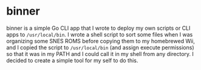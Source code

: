 # binner

binner is a simple Go CLI app that I wrote to deploy my own scripts or CLI apps to `/usr/local/bin`. I wrote a shell script to sort some files when I was organizing some SNES ROMS before copying them to my homebrewed Wii, and I copied the script to `/usr/local/bin` (and assign execute permissions) so that it was in my PATH and I could call it in my shell from any directory. I decided to create a simple tool for my self to do this.
